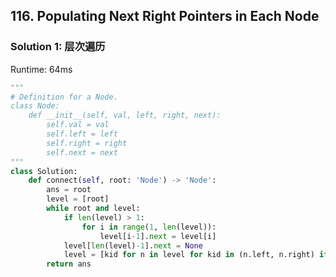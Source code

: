 ## 116. Populating Next Right Pointers in Each Node


### Solution 1: 层次遍历

Runtime: 64ms

```Python
"""
# Definition for a Node.
class Node:
    def __init__(self, val, left, right, next):
        self.val = val
        self.left = left
        self.right = right
        self.next = next
"""
class Solution:
    def connect(self, root: 'Node') -> 'Node':
        ans = root
        level = [root]
        while root and level:
            if len(level) > 1:
                for i in range(1, len(level)):
                    level[i-1].next = level[i]
            level[len(level)-1].next = None
            level = [kid for n in level for kid in (n.left, n.right) if kid]
        return ans
```
